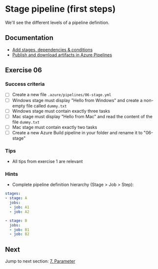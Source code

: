 # Stage pipeline (first steps)

We'll see the different levels of a pipeline definition.

## Documentation

- [Add stages, dependencies & conditions](https://docs.microsoft.com/en-us/azure/devops/pipelines/process/stages)
- [Publish and download artifacts in Azure Pipelines](https://docs.microsoft.com/en-us/azure/devops/pipelines/artifacts/pipeline-artifacts)

## Exercise 06

### Success criteria

- [ ] Create a new file `.azure/pipelines/06-stage.yml`
- [ ] Windows stage must display "Hello from Windows" and create a non-empty file called `dummy.txt`
- [ ] Windows stage must contain exactly three tasks
- [ ] Mac stage must display "Hello from Mac" and read the content of the file `dummy.txt`
- [ ] Mac stage must contain exactly two tasks
- [ ] Create a new Azure Build pipeline in your folder and rename it to "06-stage"

### Tips

- All tips from exercise 1 are relevant

### Hints

- Complete pipeline definition hierarchy (Stage > Job > Step):

```yaml
stages:
- stage: A
  jobs:
  - job: A1
  - job: A2

- stage: B
  jobs:
  - job: B1
  - job: B2
```

## Next

Jump to next section: [7. Parameter](./07-parameter.md)
